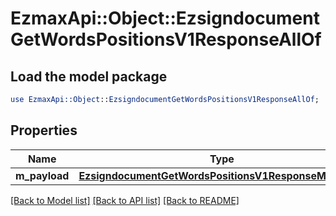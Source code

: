# EzmaxApi::Object::EzsigndocumentGetWordsPositionsV1ResponseAllOf

## Load the model package
```perl
use EzmaxApi::Object::EzsigndocumentGetWordsPositionsV1ResponseAllOf;
```

## Properties
Name | Type | Description | Notes
------------ | ------------- | ------------- | -------------
**m_payload** | [**EzsigndocumentGetWordsPositionsV1ResponseMPayload**](EzsigndocumentGetWordsPositionsV1ResponseMPayload.md) |  | 

[[Back to Model list]](../README.md#documentation-for-models) [[Back to API list]](../README.md#documentation-for-api-endpoints) [[Back to README]](../README.md)


